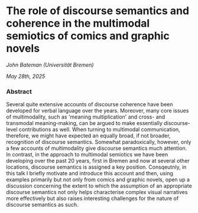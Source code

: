 # The role of discourse semantics and coherence in the multimodal semiotics of comics and graphic novels

*John Bateman (Universität Bremen)*

*May  28th, 2025*

### Abstract


Several quite extensive accounts of discourse coherence
have been developed for verbal language over the
years. Moreover, many core issues of multimodality, such as 'meaning multiplication' and cross- and transmodal meaning-making, can be argued to make essentially discourse-level contributions as well.
When turning to multimodal communication, therefore, we might have expected an equally broad, if not broader, recognition of discourse semantics. Somewhat paradoxically, however, only a few accounts of multimodality give discourse semantics much attention. In contrast, in the approach to multimodal semiotics we have been developing over the past 20 years, first in Bremen and now at several other locations, discourse semantics is assigned a key position. Consqeutnly, in this talk I briefly motivate and introduce this account and then, using examples primarily but not only from comics and graphic novels, open up a discussion concerning the extent to
which the assumption of an appropriate discourse semantics
not only helps characterise complex visual narratives
more effectively but also raises interesting challenges for the nature of discourse semantics as such.
